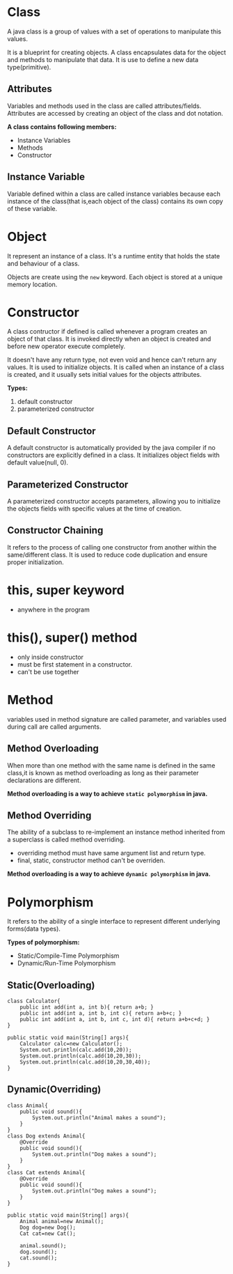 # Class
A java class is a group of values with a set of operations to manipulate this values.

It is a blueprint for creating objects. A class encapsulates data for the object and methods to manipulate that data. It is use to define a new data type(primitive).

## Attributes
Variables and methods used in the class are called attributes/fields. Attributes are accessed by creating an object of the class and dot notation.

__A class contains following members:__
- Instance Variables
- Methods
- Constructor

## Instance Variable
Variable defined within a class are called instance variables because each instance of the class(that is,each object of the class) contains its own copy of these variable.

# Object
It represent an instance of a class. It's a runtime entity that holds the state and behaviour of a class.

Objects are create using the `new` keyword. Each object is stored at a unique memory location.
# Constructor
A class contructor if defined is called whenever a program creates an object of that class. It is invoked directly when an object is created and before new operator execute completely.

It doesn't have any return type, not even void and hence can't return any values. It is used to initialize objects. It is called when an instance of a class is created, and it usually sets initial values for the objects attributes.

__Types:__
1. default constructor
2. parameterized constructor

## Default Constructor
A default constructor is automatically provided by the java compiler if no constructors are explicitly defined in a class. It initializes object fields with default value(null, 0).
## Parameterized Constructor
A parameterized constructor accepts parameters, allowing you to initialize the objects fields with specific values at the time of creation.

## Constructor Chaining
It refers to the process of calling one constructor from another within the same/different class. It is used to reduce code duplication and ensure proper initialization.

# this, super keyword
- anywhere in the program
# this(), super() method
- only inside constructor
- must be first statement in a constructor.
- can't be use together

# Method
variables used in method signature are called parameter, and variables used during call are called arguments.


## Method Overloading
When more than one method with the same name is defined in the same class,it is known as method overloading as long as their parameter declarations are different.

__Method overloading is a way to achieve `static polymorphism` in java.__

## Method Overriding
The ability of a subclass to re-implement an instance method inherited from a superclass is called method overriding.
- overriding method must have same argument list and return type.
- final, static, constructor method can't be overriden.

__Method overloading is a way to achieve `dynamic polymorphism` in java.__

# Polymorphism
It refers to the ability of a single interface to represent different underlying forms(data types).

__Types of polymorphism:__
- Static/Compile-Time Polymorphism
- Dynamic/Run-Time Polymorphism

## Static(Overloading)
```
class Calculator{
    public int add(int a, int b){ return a+b; }
    public int add(int a, int b, int c){ return a+b+c; }
    public int add(int a, int b, int c, int d){ return a+b+c+d; }
}

public static void main(String[] args){
    Calculator calc=new Calculator();
    System.out.println(calc.add(10,20));
    System.out.println(calc.add(10,20,30));
    System.out.println(calc.add(10,20,30,40));
}
```
## Dynamic(Overriding)
```
class Animal{
    public void sound(){
        System.out.println("Animal makes a sound");
    }
}
class Dog extends Animal{
    @Override
    public void sound(){
        System.out.println("Dog makes a sound");
    }
}
class Cat extends Animal{
    @Override
    public void sound(){
        System.out.println("Dog makes a sound");
    }
}

public static void main(String[] args){
    Animal animal=new Animal();
    Dog dog=new Dog();
    Cat cat=new Cat();

    animal.sound();
    dog.sound();
    cat.sound();
}
```